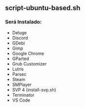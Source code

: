 ## script-ubuntu-based.sh
### Será Instalado:
- Deluge 
- Discord 
- GDebi 
- Gimp 
- Google Chrome 
- GParted 
- Grub Customizer 
- Lutris 
- Parsec 
- Steam 
- SMPlayer 
- SVP 4 (install-svp.sh)
- Terminator 
- VS Code